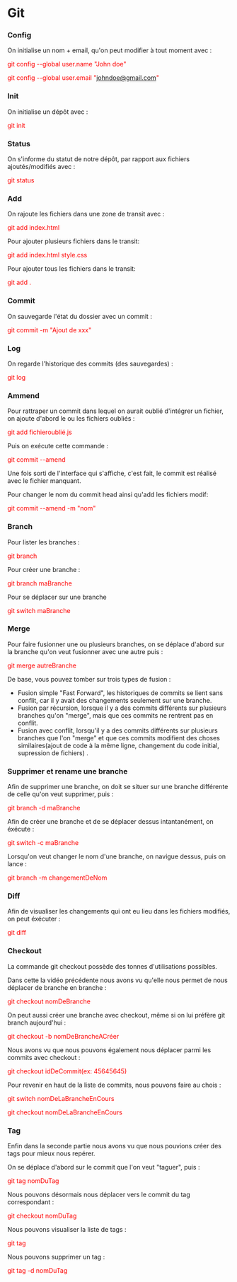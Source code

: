 # Git


### Config

On initialise un nom + email, qu'on peut modifier à tout moment avec :

<span style="color:red;">git config --global user.name "John doe"</span>

<span style="color:red;">git config --global user.email "johndoe@gmail.com"</span>

### Init

On initialise un dépôt avec :

<span style="color:red;">git init</span>

### Status

On s'informe du statut de notre dépôt, par rapport aux fichiers ajoutés/modifiés avec :

<span style="color:red;">git status</span>

### Add

On rajoute les fichiers dans une zone de transit avec :

<span style="color:red;">git add index.html</span>

Pour ajouter plusieurs fichiers dans le transit:

<span style="color:red;">git add index.html style.css</span>

Pour ajouter tous les fichiers dans le transit:

<span style="color:red;">git add .</span>

### Commit

On sauvegarde l'état du dossier avec un commit :

<span style="color:red;">git commit -m "Ajout de xxx"</span>

### Log

On regarde l'historique des commits (des sauvegardes) :

<span style="color:red;">git log</span>

### Ammend

Pour rattraper un commit dans lequel on aurait oublié d'intégrer un fichier, on ajoute d'abord le ou les fichiers oubliés :

<span style="color:red;">git add fichieroublié.js</span>

Puis on exécute cette commande :

<span style="color:red;">git commit --amend</span>

Une fois sorti de l'interface qui s'affiche, c'est fait, le commit est réalisé avec le fichier manquant.

Pour changer le nom du commit head ainsi qu'add les fichiers modif:

<span style="color:red;">git commit --amend -m "nom"</span>

### Branch

Pour lister les branches :

<span style="color:red;">git branch</span>

Pour créer une branche :

<span style="color:red;">git branch maBranche</span>

Pour se déplacer sur une branche

<span style="color:red;">git switch maBranche</span>

### Merge

Pour faire fusionner une ou plusieurs branches, on se déplace d'abord sur la branche qu'on veut fusionner avec une autre puis :

<span style="color:red;">git merge autreBranche</span>

De base, vous pouvez tomber sur trois types de fusion :

- Fusion simple "Fast Forward", les historiques de commits se lient sans conflit, car il y avait des changements seulement sur une branche.
- Fusion par récursion, lorsque il y a des commits différents sur plusieurs branches qu'on "merge", mais que ces commits ne rentrent pas en conflit.
- Fusion avec conflit, lorsqu'il y a des commits différents sur plusieurs branches que l'on "merge" et que ces commits modifient des choses similaires(ajout de code à la même ligne, changement du code initial, supression de fichiers) .

### Supprimer et rename une branche

Afin de supprimer une branche, on doit se situer sur une branche différente de celle qu'on veut supprimer, puis :

<span style="color:red;">git branch -d maBranche</span>

Afin de créer une branche et de se déplacer dessus intantanément, on éxécute :

<span style="color:red;">git switch -c maBranche</span>

Lorsqu'on veut changer le nom d'une branche, on navigue dessus, puis on lance :

<span style="color:red;">git branch -m changementDeNom</span>

### Diff

Afin de visualiser les changements qui ont eu lieu dans les fichiers modifiés, on peut éxécuter :

<span style="color:red;">git diff</span>

### Checkout

La commande git checkout possède des tonnes d'utilisations possibles.

Dans cette la vidéo précédente nous avons vu qu'elle nous permet de nous déplacer de branche en branche :

<span style="color:red;">git checkout nomDeBranche</span>

On peut aussi créer une branche avec checkout, même si on lui préfère git branch aujourd'hui :

<span style="color:red;">git checkout -b nomDeBrancheACréer</span>

Nous avons vu que nous pouvons également nous déplacer parmi les commits avec checkout :

<span style="color:red;">git checkout idDeCommit(ex: 45645645)</span>

Pour revenir en haut de la liste de commits, nous pouvons faire au chois :

<span style="color:red;">git switch nomDeLaBrancheEnCours</span>

<span style="color:red;">git checkout nomDeLaBrancheEnCours</span>

### Tag

Enfin dans la seconde partie nous avons vu que nous pouvions créer des tags pour mieux nous repérer.

On se déplace d'abord sur le commit que l'on veut "taguer", puis :

<span style="color:red;">git tag nomDuTag</span>

Nous pouvons désormais nous déplacer vers le commit du tag correspondant :

<span style="color:red;">git checkout nomDuTag</span>

Nous pouvons visualiser la liste de tags :

<span style="color:red;">git tag</span>

Nous pouvons supprimer un tag :

<span style="color:red;">git tag -d nomDuTag</span>